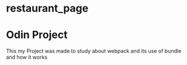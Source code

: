 
# restaurant_page
<h1>Odin Project</h1>
<p>This my Project was made to study about webpack and its use 
of bundle and how it works </p>
